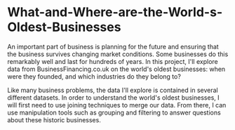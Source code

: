 # What-and-Where-are-the-World-s-Oldest-Businesses
An important part of business is planning for the future and ensuring that the business survives changing market conditions. Some businesses do this remarkably well and last for hundreds of years. In this project, I'll explore data from BusinessFinancing.co.uk on the world's oldest businesses: when were they founded, and which industries do they belong to?

Like many business problems, the data I'll explore is contained in several different datasets. In order to understand the world's oldest businesses, I will first need to use joining techniques to merge our data. From there, I can use manipulation tools such as grouping and filtering to answer questions about these historic businesses.
